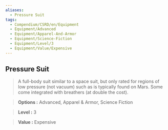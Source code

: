 ```yaml
---
aliases:
  - Pressure Suit
tags:
  - Compendium/CSRD/en/Equipment
  - Equipment/Advanced
  - Equipment/Apparel-And-Armor
  - Equipment/Science-Fiction
  - Equipment/Level/3
  - Equipment/Value/Expensive
---
```

    
      
## Pressure Suit      
      
>A full-body suit similar to a space suit, but only rated for regions of low pressure (not vacuum) such as is typically found on Mars. Some come integrated with breathers (at double the cost).      
> **Options :** Advanced, Apparel & Armor, Science Fiction      
> **Level :** 3      
> **Value :** Expensive